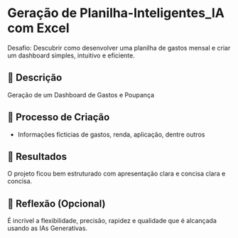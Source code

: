 # Geração de Planilha-Inteligentes_IA com Excel
  Desafio: Descubrir como desenvolver uma planilha de gastos mensal e criar um dashboard simples, intuitivo e eficiente. 
## 📒 Descrição
Geração de um Dashboard de Gastos e Poupança

  

## 🧐 Processo de Criação
- Informações ficticias de gastos, renda, aplicação, dentre outros

## 🚀 Resultados
O projeto ficou bem estruturado com apresentação clara e concisa clara e concisa.

## 💭 Reflexão (Opcional)
É incrivel a flexibilidade, precisão, rapidez e qualidade que é alcançada usando as IAs Generativas.
